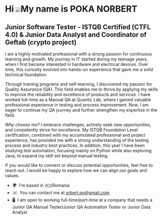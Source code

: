 Hi ![](https://user-images.githubusercontent.com/18350557/176309783-0785949b-9127-417c-8b55-ab5a4333674e.gif)My name is POKA NORBERT
====================================================================================================================================

Junior Software Tester - ISTQB Certified (CTFL 4.0) & Junior Data Analyst and Coordinator of Geftab (crypto project)
-----------------------------------------------------------

I am a highly motivated professional with a strong passion for continuous learning and growth. My journey in IT started during my teenage years, when I first became interested in hardware and electrical devices. Over time, this curiosity evolved into hands-on experience that gave me a solid technical foundation.

Through training programs and self-learning, I discovered my passion for Quality Assurance (QA). This field enables me to thrive by applying my skills to improve the reliability and excellence of products and services. I have worked full-time as a Manual QA at Quantic Lab, where I gained valuable professional experience in testing and process improvement. Now, I am eager to continue my QA journey and further strengthen my expertise in the field.

*Why choose me?* I embrace challenges, actively seek new opportunities, and consistently strive for excellence. My ISTQB Foundation Level certification, combined with my accumulated professional and project experience, has provided me with a strong understanding of the testing process and industry best practices. In addition, this year I have been studying test automation, focusing mainly on Python while also exploring Java, to expand my skill set beyond manual testing.

If you would like to connect or discuss potential opportunities, feel free to reach out. I would be happy to explore how we can align our goals and values.

* 🌍  I'm based in 🇷🇴Romania
* ✉️  You can contact me at [orbert.pn@gmail.com](mailto:orbert.pn@gmail.com)
* 🖥️  I am open to working full-time/part-time at a company that needs a Junior QA Manual Tester/Junior QA Automation Tester or Junior Data Analyst
